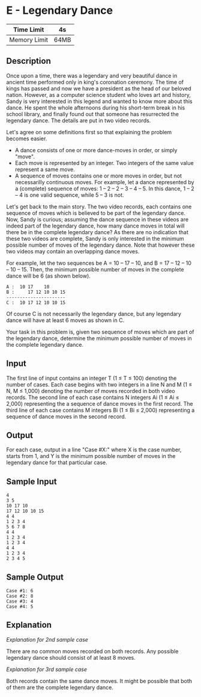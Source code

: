 # E - Legendary Dance

| Time Limit   | 4s   |
|--------------|------|
| Memory Limit | 64MB |

## Description

Once upon a time, there was a legendary and very beautiful dance in ancient time performed only in king's coronation ceremony. The time of kings has passed and now we have a president as the head of our beloved nation. However, as a computer science student who loves art and history, Sandy is very interested in this legend and wanted to know more about this dance. He spent the whole afternoons during his short-term break in his school library, and finally found out that someone has resurrected the legendary dance. The details are put in two video records.

Let's agree on some definitions first so that explaining the problem becomes easier.

- A dance consists of one or more dance-moves in order, or simply "move".
- Each move is represented by an integer. Two integers of the same value represent a same move.
- A sequence of moves contains one or more moves in order, but not necessarilly continuous moves. For example, let a dance represented by a (complete) sequence of moves: 1 – 2 – 2 – 3 – 4 – 5. In this dance, 1 – 2 – 4 is one valid sequence, while 5 – 3 is not.

Let's get back to the main story. The two video records, each contains one sequence of moves which is believed to be part of the legendary dance. Now, Sandy is curious; assuming the dance sequence in these videos are indeed part of the legendary dance, how many dance moves in total will there be in the complete legendary dance? As there are no indication that these two videos are complete, Sandy is only interested in the minimum possible number of moves of the legendary dance. Note that however these two videos may contain an overlapping dance moves.

For example, let the two sequences be A = 10 – 17 – 10, and B = 17 – 12 – 10 – 10 – 15. Then, the minimum possible number of moves in the complete dance will be 6 (as shown below).

	A :  10 17    10
	B :     17 12 10 10 15
	----------------------
	C :  10 17 12 10 10 15

Of course C is not necessarily the legendary dance, but any legendary dance will have at least 6 moves as shown in C.

Your task in this problem is, given two sequence of moves which are part of the legendary dance, determine the minimum possible number of moves in the complete legendary dance.

## Input

The first line of input contains an integer T (1 ≤ T ≤ 100) denoting the number of cases. Each case begins with two integers in a line N and M (1 ≤ N, M ≤ 1,000) denoting the number of moves recorded in both video records. The second line of each case contains N integers Ai (1 ≤ Ai ≤ 2,000) representing the a sequence of dance moves in the first record. The third line of each case contains M integers Bi (1 ≤ Bi ≤ 2,000) representing a sequence of dance moves in the second record.

## Output

For each case, output in a line "Case #X:" where X is the case number, starts from 1, and Y is the minimum possible number of moves in the legendary dance for that particular case.

## Sample Input

	4
	3 5
	10 17 10
	17 12 10 10 15
	4 4
	1 2 3 4
	5 6 7 8
	4 4
	1 2 3 4
	1 2 3 4
	4 4
	1 2 3 4
	2 3 4 5

## Sample Output

	Case #1: 6
	Case #2: 8
	Case #3: 4
	Case #4: 5

## Explanation

*Explanation for 2nd sample case*

There are no common moves recorded on both records. Any possible legendary dance should consist of at least 8 moves.


*Explanation for 3rd sample case*

Both records contain the same dance moves. It might be possible that both of them are the complete legendary dance.
